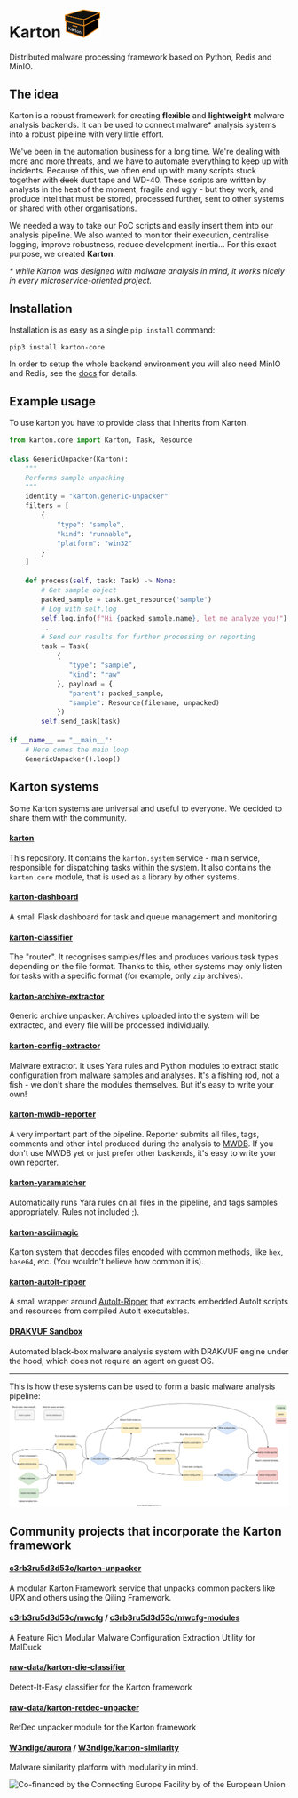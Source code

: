 # Karton <img src="img/logo.svg" width="64">

Distributed malware processing framework based on Python, Redis and MinIO.

## The idea

Karton is a robust framework for creating **flexible** and **lightweight** malware analysis backends.
It can be used to connect malware* analysis systems into a robust pipeline with very little effort.

We've been in the automation business for a long time. We're dealing with more and more threats, and we have to automate everything to keep up with incidents. Because of this, we often end up with many scripts stuck together with ~~duck~~ duct tape and WD-40. These scripts are written by analysts in the heat of the moment, fragile and ugly - but they work, and produce intel that must be stored, processed further, sent to other systems or shared with other organisations.

We needed a way to take our PoC scripts and easily insert them into our analysis pipeline. We also wanted to monitor their execution, centralise logging, improve robustness, reduce development inertia... For this exact purpose, we created **Karton**.


*\* while Karton was designed with malware analysis in mind, it works nicely in every microservice-oriented project.*


## Installation

Installation is as easy as a single `pip install` command:

```
pip3 install karton-core
```

In order to setup the whole backend environment you will also need MinIO and Redis, see the [docs](https://karton-core.readthedocs.io/en/latest/getting_started.html#installation) for details.

## Example usage
To use karton you have to provide class that inherits from Karton.


```python
from karton.core import Karton, Task, Resource

class GenericUnpacker(Karton):
    """
    Performs sample unpacking
    """
    identity = "karton.generic-unpacker"
    filters = [
        {
            "type": "sample",
            "kind": "runnable",
            "platform": "win32"
        }
    ]

    def process(self, task: Task) -> None:
        # Get sample object
        packed_sample = task.get_resource('sample')
        # Log with self.log
        self.log.info(f"Hi {packed_sample.name}, let me analyze you!")
        ...
        # Send our results for further processing or reporting
        task = Task(
            {
               "type": "sample",
               "kind": "raw"
            }, payload = {
               "parent": packed_sample,
               "sample": Resource(filename, unpacked)
            })
        self.send_task(task)

if __name__ == "__main__":
    # Here comes the main loop
    GenericUnpacker().loop()
```

## Karton systems

Some Karton systems are universal and useful to everyone. We decided to share them with the community.

#### [karton](https://github.com/CERT-Polska/karton)
This repository. It contains the `karton.system` service - main service, responsible for dispatching tasks within the system. It also contains the `karton.core` module, that is used as a library by other systems.

#### [karton-dashboard](https://github.com/CERT-Polska/karton-dashboard)
A small Flask dashboard for task and queue management and monitoring.

#### [karton-classifier](https://github.com/CERT-Polska/karton-classifier)
The "router". It recognises samples/files and produces various task types depending on the file format. Thanks to this, other systems may only listen for tasks with a specific format (for example, only `zip` archives).

#### [karton-archive-extractor](https://github.com/CERT-Polska/karton-archive-extractor)
Generic archive unpacker. Archives uploaded into the system will be extracted, and every file will be processed individually.

#### [karton-config-extractor](https://github.com/CERT-Polska/karton-config-extractor)
Malware extractor. It uses Yara rules and Python modules to extract static configuration from malware samples and analyses. It's a fishing rod, not a fish - we don't share the modules themselves. But it's easy to write your own!

#### [karton-mwdb-reporter](https://github.com/CERT-Polska/karton-mwdb-reporter)
A very important part of the pipeline. Reporter submits all files, tags, comments and other intel produced during the analysis to [MWDB](https://github.com/CERT-Polska/mwdb-core). If you don't use MWDB yet or just prefer other backends, it's easy to write your own reporter.

#### [karton-yaramatcher](https://github.com/CERT-Polska/karton-yaramatcher)
Automatically runs Yara rules on all files in the pipeline, and tags samples appropriately. Rules not included ;).

#### [karton-asciimagic](https://github.com/CERT-Polska/karton-asciimagic)
Karton system that decodes files encoded with common methods, like `hex`, `base64`, etc. (You wouldn't believe how common it is).

#### [karton-autoit-ripper](https://github.com/CERT-Polska/karton-autoit-ripper)
A small wrapper around [AutoIt-Ripper](https://github.com/nazywam/AutoIt-Ripper) that extracts embedded AutoIt scripts and resources from compiled AutoIt executables.

#### [DRAKVUF Sandbox](https://github.com/CERT-Polska/drakvuf-sandbox)
Automated black-box malware analysis system with DRAKVUF engine under the hood, which does not require an agent on guest OS.

---

This is how these systems can be used to form a basic malware analysis pipeline:
[![](img/karton-systems.svg)](img/karton-systems.svg?raw=true)


## Community projects that incorporate the Karton framework

#### [c3rb3ru5d3d53c/karton-unpacker](https://github.com/c3rb3ru5d3d53c/karton-unpacker)
A modular Karton Framework service that unpacks common packers like UPX and others using the Qiling Framework.

#### [c3rb3ru5d3d53c/mwcfg](https://github.com/c3rb3ru5d3d53c/mwcfg) / [c3rb3ru5d3d53c/mwcfg-modules](https://github.com/c3rb3ru5d3d53c/mwcfg-modules)
A Feature Rich Modular Malware Configuration Extraction Utility for MalDuck

#### [raw-data/karton-die-classifier](https://github.com/raw-data/karton-die-classifier)
Detect-It-Easy classifier for the Karton framework

#### [raw-data/karton-retdec-unpacker](https://github.com/raw-data/karton-retdec-unpacker)
RetDec unpacker module for the Karton framework

#### [W3ndige/aurora](https://github.com/W3ndige/aurora) / [W3ndige/karton-similarity](https://github.com/W3ndige/karton-similarity)
Malware similarity platform with modularity in mind.

![Co-financed by the Connecting Europe Facility by of the European Union](https://www.cert.pl/wp-content/uploads/2019/02/en_horizontal_cef_logo-1.png)

